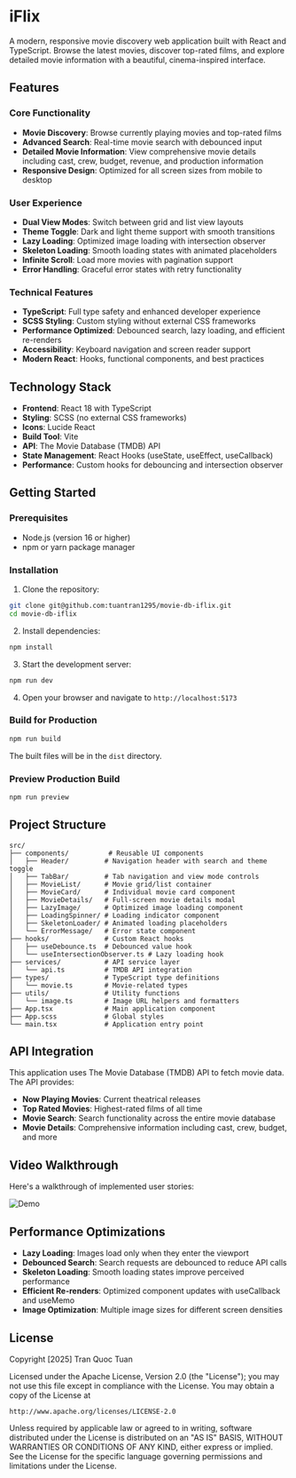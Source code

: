 # iFlix

A modern, responsive movie discovery web application built with React and TypeScript. Browse the latest movies, discover top-rated films, and explore detailed movie information with a beautiful, cinema-inspired interface.

## Features

### Core Functionality
- **Movie Discovery**: Browse currently playing movies and top-rated films
- **Advanced Search**: Real-time movie search with debounced input
- **Detailed Movie Information**: View comprehensive movie details including cast, crew, budget, revenue, and production information
- **Responsive Design**: Optimized for all screen sizes from mobile to desktop

### User Experience
- **Dual View Modes**: Switch between grid and list view layouts
- **Theme Toggle**: Dark and light theme support with smooth transitions
- **Lazy Loading**: Optimized image loading with intersection observer
- **Skeleton Loading**: Smooth loading states with animated placeholders
- **Infinite Scroll**: Load more movies with pagination support
- **Error Handling**: Graceful error states with retry functionality

### Technical Features
- **TypeScript**: Full type safety and enhanced developer experience
- **SCSS Styling**: Custom styling without external CSS frameworks
- **Performance Optimized**: Debounced search, lazy loading, and efficient re-renders
- **Accessibility**: Keyboard navigation and screen reader support
- **Modern React**: Hooks, functional components, and best practices

## Technology Stack

- **Frontend**: React 18 with TypeScript
- **Styling**: SCSS (no external CSS frameworks)
- **Icons**: Lucide React
- **Build Tool**: Vite
- **API**: The Movie Database (TMDB) API
- **State Management**: React Hooks (useState, useEffect, useCallback)
- **Performance**: Custom hooks for debouncing and intersection observer

## Getting Started

### Prerequisites
- Node.js (version 16 or higher)
- npm or yarn package manager

### Installation

1. Clone the repository:
```bash
git clone git@github.com:tuantran1295/movie-db-iflix.git
cd movie-db-iflix
```

2. Install dependencies:
```bash
npm install
```

3. Start the development server:
```bash
npm run dev
```

4. Open your browser and navigate to `http://localhost:5173`

### Build for Production

```bash
npm run build
```

The built files will be in the `dist` directory.

### Preview Production Build

```bash
npm run preview
```

## Project Structure

```
src/
├── components/          # Reusable UI components
│   ├── Header/         # Navigation header with search and theme toggle
│   ├── TabBar/         # Tab navigation and view mode controls
│   ├── MovieList/      # Movie grid/list container
│   ├── MovieCard/      # Individual movie card component
│   ├── MovieDetails/   # Full-screen movie details modal
│   ├── LazyImage/      # Optimized image loading component
│   ├── LoadingSpinner/ # Loading indicator component
│   ├── SkeletonLoader/ # Animated loading placeholders
│   └── ErrorMessage/   # Error state component
├── hooks/              # Custom React hooks
│   ├── useDebounce.ts  # Debounced value hook
│   └── useIntersectionObserver.ts # Lazy loading hook
├── services/           # API service layer
│   └── api.ts          # TMDB API integration
├── types/              # TypeScript type definitions
│   └── movie.ts        # Movie-related types
├── utils/              # Utility functions
│   └── image.ts        # Image URL helpers and formatters
├── App.tsx             # Main application component
├── App.scss            # Global styles
└── main.tsx            # Application entry point
```

## API Integration

This application uses The Movie Database (TMDB) API to fetch movie data. The API provides:

- **Now Playing Movies**: Current theatrical releases
- **Top Rated Movies**: Highest-rated films of all time
- **Movie Search**: Search functionality across the entire movie database
- **Movie Details**: Comprehensive information including cast, crew, budget, and more

## Video Walkthrough

Here's a walkthrough of implemented user stories:

![Demo](./assets/User-story-movie-compressed.gif)

## Performance Optimizations

- **Lazy Loading**: Images load only when they enter the viewport
- **Debounced Search**: Search requests are debounced to reduce API calls
- **Skeleton Loading**: Smooth loading states improve perceived performance
- **Efficient Re-renders**: Optimized component updates with useCallback and useMemo
- **Image Optimization**: Multiple image sizes for different screen densities

## License

Copyright [2025] Tran Quoc Tuan

Licensed under the Apache License, Version 2.0 (the "License");
you may not use this file except in compliance with the License.
You may obtain a copy of the License at

    http://www.apache.org/licenses/LICENSE-2.0

Unless required by applicable law or agreed to in writing, software
distributed under the License is distributed on an "AS IS" BASIS,
WITHOUT WARRANTIES OR CONDITIONS OF ANY KIND, either express or implied.
See the License for the specific language governing permissions and
limitations under the License.